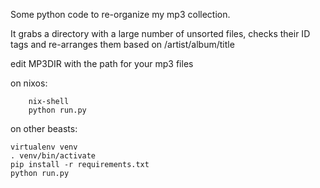Some python code to re-organize my mp3 collection.

It grabs a directory with a large number of unsorted files, 
checks their ID tags and re-arranges them based on /artist/album/title


edit MP3DIR with the path for your mp3 files


on nixos:

```
    nix-shell
    python run.py
```

on other beasts:

```
virtualenv venv
. venv/bin/activate
pip install -r requirements.txt
python run.py
```
